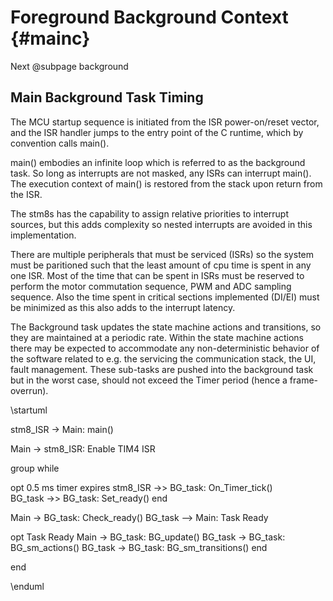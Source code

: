 # Foreground Background Context {#mainc}

Next @subpage background

## Main Background Task Timing

The MCU startup sequence is initiated from the ISR power-on/reset vector, and
the ISR handler jumps to the entry point of the C runtime, which by convention calls main().

main() embodies an infinite loop which is referred to as the background task.
So long as interrupts are not masked, any ISRs can interrupt main(). The
execution context of main() is restored from the stack upon return from the ISR.

The stm8s has the capability to assign relative priorities to interrupt sources,
but this adds complexity so nested interrupts are avoided in this implementation.

There are multiple peripherals that must be serviced (ISRs) so the system must
be paritioned such that the least amount of cpu time is spent in any one ISR.
Most of the time that can be spent in ISRs must be reserved to perform the motor
commutation sequence, PWM and ADC sampling sequence.
Also the time spent in critical sections implemented (DI/EI) must be minimized as
this also adds to the interrupt latency.

The Background task updates the state machine actions and transitions, so they are
maintained at a periodic rate. Within the state machine actions there may be expected
to accommodate any non-deterministic behavior of the software related to e.g. the
servicing the communication stack, the UI, fault management. These sub-tasks are pushed
into the background task but in the worst case, should not exceed the Timer period (hence a frame-overrun).

\startuml

stm8_ISR -> Main: main()

Main -> stm8_ISR: Enable TIM4 ISR

group while

  opt 0.5 ms timer expires
    stm8_ISR ->> BG_task: On_Timer_tick()  
    BG_task ->> BG_task: Set_ready()
  end

  Main -> BG_task: Check_ready()
  BG_task --> Main: Task Ready

  opt Task Ready
    Main -> BG_task: BG_update()
    BG_task -> BG_task: BG_sm_actions()
    BG_task -> BG_task: BG_sm_transitions()
  end

end

\enduml
